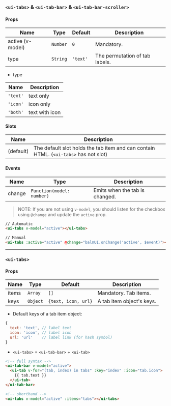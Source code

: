 ### `<ui-tabs>` & `<ui-tab-bar>` & `<ui-tab-bar-scroller>`

#### Props

| Name             | Type     | Default  | Description                    |
| ---------------- | -------- | -------- | ------------------------------ |
| active (v-model) | `Number` | `0`      | Mandatory.                     |
| type             | `String` | `'text'` | The permutation of tab labels. |

- type

| Name     | Description    |
| -------- | -------------- |
| `'text'` | text only      |
| `'icon'` | icon only      |
| `'both'` | text with icon |

#### Slots

| Name      | Description                                                                          |
| --------- | ------------------------------------------------------------------------------------ |
| (default) | The default slot holds the tab item and can contain HTML. (`<ui-tabs>` has not slot) |

#### Events

| Name   | Type                      | Description                    |
| ------ | ------------------------- | ------------------------------ |
| change | `Function(model: number)` | Emits when the tab is changed. |

> NOTE: If you are not using `v-model`, you should listen for the checkbox using `@change` and update the `active` prop.

```html
// Automatic
<ui-tabs v-model="active"></ui-tabs>

// Manual
<ui-tabs :active="active" @change="balmUI.onChange('active', $event)"></ui-tabs>
```

---

### `<ui-tabs>`

#### Props

| Name  | Type     | Default             | Description               |
| ----- | -------- | ------------------- | ------------------------- |
| items | `Array`  | `[]`                | Mandatory. Tab items.     |
| keys  | `Object` | `{text, icon, url}` | A tab item object's keys. |

- Default keys of a tab item object:

```js
{
  text: 'text', // label text
  icon: 'icon', // label icon
  url: 'url'    // label link (for hash symbol)
}
```

- `<ui-tabs>` = `<ui-tab-bar>` + `<ui-tab>`

```html
<!-- full syntax -->
<ui-tab-bar v-model="active">
  <ui-tab v-for="(tab, index) in tabs" :key="index" :icon="tab.icon">
    {{ tab.text }}
  </ui-tab>
</ui-tab-bar>

<!-- shorthand -->
<ui-tabs v-model="active" :items="tabs"></ui-tabs>
```

